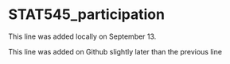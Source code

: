 # STAT545_participation


This line was added locally on September 13.

This line was added on Github slightly later than the previous line
